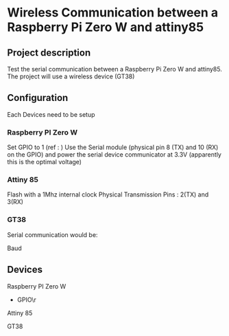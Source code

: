 # Wireless Communication between a Raspberry Pi Zero W and attiny85
## Project description
Test the serial communication between a Raspberry Pi Zero W and attiny85. The project will use a wireless device (GT38)

## Configuration
Each Devices need to be setup
### Raspberry PI Zero W
Set GPIO to 1 (ref : )
Use the Serial module (physical pin 8 (TX) and 10 (RX) on the GPIO) and power the serial device communicator at 3.3V (apparently this is the optimal voltage)

### Attiny 85
Flash with a 1Mhz internal clock
Physical Transmission Pins : 2(TX) and 3(RX)

### GT38
Serial communication would be:

Baud





## Devices
Raspberry PI Zero W
- GPIO\r

Attiny 85

GT38


